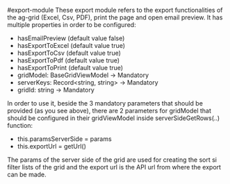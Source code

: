 #export-module
These export module refers to the export functionalities of the ag-grid (Excel, Csv, PDF), print the page and open email preview.
It has multiple properties in order to be configured: 
- hasEmailPreview (default value false)
- hasExportToExcel (default value true)
- hasExportToCsv (default value true)
- hasExportToPdf (default value true)
- hasExportToPrint (default value true)
- gridModel: BaseGridViewModel     -> Mandatory
- serverKeys: Record<string, string> -> Mandatory
- gridId: string -> Mandatory

In order to use it, beside the 3 mandatory parameters that should be provided (as you see above), 
there are 2 parameters for gridModel that should be configured in their gridViewModel inside serverSideGetRows(..) function:
- this.paramsServerSide = params
- this.exportUrl = getUrl()

The params of the server side of the grid are used for creating the sort si filter lists of the grid and the export url is the API url from where the export can be made.
